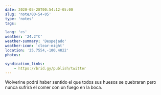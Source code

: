 ```yaml
---
date: 2020-05-28T00:54:12-05:00
slug: 'note/00-54-05'
type: 'notes'
tags:

lang: 'es'
weather: '24.2°C'
weather-summary: 'Despejado'
weather-icon: 'clear-night'
location: '25.7554,-100.4022'
photos:

syndication_links:
    - https://brid.gy/publish/twitter
---
```

Wolverine podrá haber sentido el que todos sus huesos se quebraran pero nunca sufrirá el comer con un fuego en la boca. 